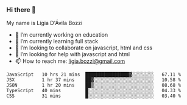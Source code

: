 ### Hi there 👋

My name is Lígia D'Ávila Bozzi

- 🔭 I’m currently working on education
- 🌱 I’m currently learning full stack
- 👯 I’m looking to collaborate on javascript, html and css
- 🤔 I’m looking for help with javascript and html
- 📫 How to reach me: ligia.bozzi@gmail.com

<!--START_SECTION:waka-->
```text
JavaScript   10 hrs 21 mins  ████████████████▓░░░░░░░░   67.11 % 
JSX          1 hr 37 mins    ██▓░░░░░░░░░░░░░░░░░░░░░░   10.58 % 
JSON         1 hr 20 mins    ██▒░░░░░░░░░░░░░░░░░░░░░░   08.68 % 
TypeScript   40 mins         █░░░░░░░░░░░░░░░░░░░░░░░░   04.33 % 
CSS          31 mins         █░░░░░░░░░░░░░░░░░░░░░░░░   03.40 % 
```
<!--END_SECTION:waka-->

<!--
**ligiadavilabozzi/ligiadavilabozzi** is a ✨ _special_ ✨ repository because its `README.md` (this file) appears on your GitHub profile.
-->


